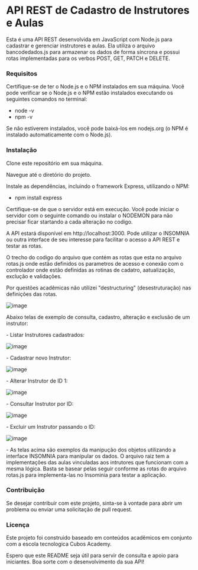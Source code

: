 # API REST de Cadastro de Instrutores e Aulas

<p>Esta é uma API REST desenvolvida em JavaScript com Node.js para cadastrar e gerenciar instrutores e aulas. Ela utiliza o arquivo bancodedados.js 
para armazenar os dados de forma síncrona e possui rotas implementadas para os verbos POST, GET, PATCH e DELETE.</p>

<h3>Requisitos</h3>
<p>Certifique-se de ter o Node.js e o NPM instalados em sua máquina. Você pode verificar se o Node.js e o NPM estão instalados executando os seguintes comandos no terminal:</p>
<ul>
  <li>node -v</li>
  <li>npm -v</li>
</ul>
<p>Se não estiverem instalados, você pode baixá-los em nodejs.org (o NPM é instalado automaticamente com o Node.js).</p>

<h3>Instalação</h3>

<p>Clone este repositório em sua máquina.</p>
<p>Navegue até o diretório do projeto.</p>
<p>Instale as dependências, incluindo o framework Express, utilizando o NPM:</p>
<ul>
<li>npm install express</li>
</ul>

<P>Certifique-se de que o servidor está em execução. Você pode iniciar o servidor com o seguinte comando ou instalar o NODEMON para não precisar ficar startando a cada alteração no codigo.</P>

<p>A API estará disponível em http://localhost:3000. Pode utilizar o INSOMNIA ou outra interface de seu interesse para facilitar o acesso a API REST e testar as rotas.</p>

<p>O trecho do codigo do arquivo que contém as rotas que esta no arquivo rotas.js onde estão definidos os parametros de acesso e conexão com o controlador onde estão definidas as rotinas de cadatro, aatualização, exclução e validações.</p>

<p>Por questões acadêmicas não utilizei "destructuring" (desestruturação) nas definições das rotas.</p>

![image](https://github.com/joseweverton/Backend-API-REST-node.js/assets/125286733/fa62a074-3de0-44f1-82d3-a6eacfe5eb3f)

<p>Abaixo telas de exemplo de consulta, cadastro, alteração e exclusão de um instrutor:</p>

<p> - Listar Instrutores cadastrados:</p>

![image](https://github.com/joseweverton/Backend-API-REST-node.js/assets/125286733/e2ca7478-3486-44a2-be85-076bec1999d2)

<p> - Cadastrar novo Instrutor:</p>

![image](https://github.com/joseweverton/Backend-API-REST-node.js/assets/125286733/27776a15-9f1d-4d5d-b559-7e54faaa29ba)

<p> - Alterar Instrutor de ID 1:</p>

![image](https://github.com/joseweverton/Backend-API-REST-node.js/assets/125286733/0675732b-64ee-4b0e-aa0a-5f403e31b467)

<p> - Consultar Instrutor por ID:</p>

![image](https://github.com/joseweverton/Backend-API-REST-node.js/assets/125286733/3b16ed1f-0bb1-4d64-b67f-e87b15359cb2)

<p> - Excluir um Instrutor passando o ID:</p>

![image](https://github.com/joseweverton/Backend-API-REST-node.js/assets/125286733/abf8076b-f14a-4cb3-a268-ca39f233ed13)

<p> - As telas acima são exemplos da manipução dos objetos utilizando a interface INSOMNIA para manipular os dados. O arquivo raiz tem a implementações das aulas vinculadas aos intrutores que funcionam com a mesma lógica. Basta se basear pelas seguir conforme as rotas do arquivo rotas.js para implementa-las no Insominia para testar a aplicação.</p>

<h3>Contribuição</h3>

<p>Se desejar contribuir com este projeto, sinta-se à vontade para abrir um problema ou enviar uma solicitação de pull request.</p>

<h3>Licença</h3>

<p>Este projeto foi construido baseado em conteúdos acadêmicos em conjunto com a escola tecnologica Cubos Academy.</p>

<p>Espero que este README seja útil para servir de consulta e apoio para iniciantes. Boa sorte com o desenvolvimento da sua API!</p>



  


